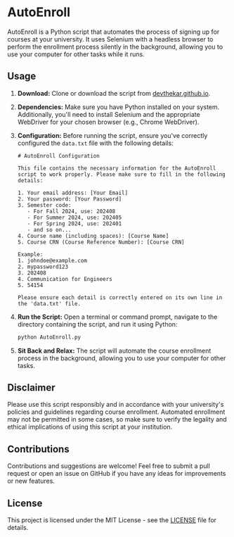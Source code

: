 # AutoEnroll

AutoEnroll is a Python script that automates the process of signing up for courses at your university. It uses Selenium with a headless browser to perform the enrollment process silently in the background, allowing you to use your computer for other tasks while it runs.

## Usage

1. **Download:** Clone or download the script from [devthekar.github.io](https://devthekar.github.io/).

2. **Dependencies:** Make sure you have Python installed on your system. Additionally, you'll need to install Selenium and the appropriate WebDriver for your chosen browser (e.g., Chrome WebDriver).

3. **Configuration:** Before running the script, ensure you've correctly configured the `data.txt` file with the following details:

   ```plaintext
   # AutoEnroll Configuration

   This file contains the necessary information for the AutoEnroll script to work properly. Please make sure to fill in the following details:

   1. Your email address: [Your Email]
   2. Your password: [Your Password]
   3. Semester code: 
      - For Fall 2024, use: 202408
      - For Summer 2024, use: 202405
      - For Spring 2024, use: 202401
      - and so on...
   4. Course name (including spaces): [Course Name]
   5. Course CRN (Course Reference Number): [Course CRN]

   Example:
   1. johndoe@example.com
   2. mypassword123
   3. 202408
   4. Communication for Engineers
   5. 54154

   Please ensure each detail is correctly entered on its own line in the 'data.txt' file.

4. **Run the Script:** Open a terminal or command prompt, navigate to the directory containing the script, and run it using Python:

    ```bash
    python AutoEnroll.py
    ```

5. **Sit Back and Relax:** The script will automate the course enrollment process in the background, allowing you to use your computer for other tasks.

## Disclaimer

Please use this script responsibly and in accordance with your university's policies and guidelines regarding course enrollment. Automated enrollment may not be permitted in some cases, so make sure to verify the legality and ethical implications of using this script at your institution.

## Contributions

Contributions and suggestions are welcome! Feel free to submit a pull request or open an issue on GitHub if you have any ideas for improvements or new features.

## License

This project is licensed under the MIT License - see the [LICENSE](LICENSE) file for details.
